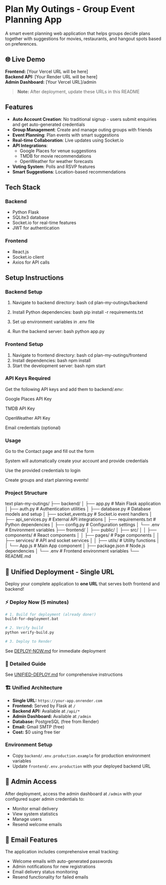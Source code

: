 # Plan My Outings - Group Event Planning App

A smart event planning web application that helps groups decide plans together with suggestions for movies, restaurants, and hangout spots based on preferences.

## 🌐 Live Demo

**Frontend:** [Your Vercel URL will be here]  
**Backend API:** [Your Render URL will be here]  
**Admin Dashboard:** [Your Vercel URL]/admin

> **Note:** After deployment, update these URLs in this README

## Features

- **Auto Account Creation**: No traditional signup - users submit enquiries and get auto-generated credentials
- **Group Management**: Create and manage outing groups with friends
- **Event Planning**: Plan events with smart suggestions
- **Real-time Collaboration**: Live updates using Socket.io
- **API Integrations**: 
  - Google Places for venue suggestions
  - TMDB for movie recommendations
  - OpenWeather for weather forecasts
- **Voting System**: Polls and RSVP features
- **Smart Suggestions**: Location-based recommendations

## Tech Stack

### Backend
- Python Flask
- SQLite3 database
- Socket.io for real-time features
- JWT for authentication

### Frontend
- React.js
- Socket.io client
- Axios for API calls

## Setup Instructions

### Backend Setup
1. Navigate to backend directory:
   bash
   cd plan-my-outings/backend
2. Install Python dependencies:
	bash
	pip install -r requirements.txt

3. Set up environment variables in .env file

4. Run the backend server:
	bash
	python app.py

### Frontend Setup
1. Navigate to frontend directory:
	bash
	cd plan-my-outings/frontend
2. Install dependencies:
	bash
	npm install
3. Start the development server:
	bash
	npm start
### API Keys Required
Get the following API keys and add them to backend/.env:

Google Places API Key

TMDB API Key

OpenWeather API Key

Email credentials (optional)

### Usage
Go to the Contact page and fill out the form

System will automatically create your account and provide credentials

Use the provided credentials to login

Create groups and start planning events!

### Project Structure
text
plan-my-outings/
├── backend/
│   ├── app.py              # Main Flask application
│   ├── auth.py             # Authentication utilities
│   ├── database.py         # Database models and setup
│   ├── socket_events.py    # Socket.io event handlers
│   ├── api_services.py     # External API integrations
│   ├── requirements.txt    # Python dependencies
│   ├── config.py          # Configuration settings
│   └── .env               # Environment variables
├── frontend/
│   ├── public/
│   ├── src/
│   │   ├── components/    # React components
│   │   ├── pages/         # Page components
│   │   ├── services/      # API and socket services
│   │   ├── utils/         # Utility functions
│   │   └── App.js         # Main App component
│   ├── package.json       # Node.js dependencies
│   └── .env              # Frontend environment variables
└── README.md

## 🚀 Unified Deployment - Single URL

Deploy your complete application to **one URL** that serves both frontend and backend!

### ⚡ Deploy Now (5 minutes)
```bash
# 1. Build for deployment (already done!)
build-for-deployment.bat

# 2. Verify build
python verify-build.py

# 3. Deploy to Render
```
See [DEPLOY-NOW.md](DEPLOY-NOW.md) for immediate deployment

### 📖 Detailed Guide
See [UNIFIED-DEPLOY.md](UNIFIED-DEPLOY.md) for comprehensive instructions

### 🏗️ Unified Architecture
- **Single URL:** `https://your-app.onrender.com`
- **Frontend:** Served by Flask at `/`
- **Backend API:** Available at `/api/*`
- **Admin Dashboard:** Available at `/admin`
- **Database:** PostgreSQL (free from Render)
- **Email:** Gmail SMTP (free)
- **Cost:** $0 using free tier

### Environment Setup
- Copy `backend/.env.production.example` for production environment variables
- Update `frontend/.env.production` with your deployed backend URL

## 🔐 Admin Access

After deployment, access the admin dashboard at `/admin` with your configured super admin credentials to:
- Monitor email delivery
- View system statistics
- Manage users
- Resend welcome emails

## 📧 Email Features

The application includes comprehensive email tracking:
- Welcome emails with auto-generated passwords
- Admin notifications for new registrations
- Email delivery status monitoring
- Resend functionality for failed emails
